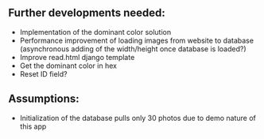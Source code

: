 ## Further developments needed:

- Implementation of the dominant color solution
- Performance improvement of loading images from website to database (asynchronous adding of the width/height once database is loaded?)
- Improve read.html django template
- Get the dominant color in hex
- Reset ID field?

## Assumptions:
- Initialization of the database pulls only 30 photos due to demo nature of this app